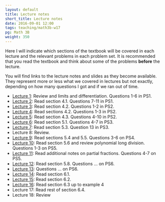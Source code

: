 ```yaml
---
layout: default
title: Lecture notes
short_title: Lecture notes
date: 2016-09-01 12:00
tags: teaching/math3b-w17
pg: Math 3B
weight: 350
---
```


Here I will indicate which sections of the textbook will be covered in each lecture and the relevant problems in each problem set. It is recommended that you read the textbook and think about some of the problems __before__ the lecture.

You will find links to the lecture notes and slides as they become available. They represent more or less what we covered in lectures but not exactly, depending on how many questions I got and if we ran out of time.

- [Lecture 1][lect1]: Review and limits and differentiation. Questions 1-6 in PS1.
- [Lecture 2][lect2]: Read section 4.1. Questions 7-11 in PS1.
- [Lecture 3][lect3]: Read section 4.2. Questions 1-2 in PS2.
- [Lecture 4][lect4]: Read sections 4.2. Questions 1-3 in PS2.
- [Lecture 5][lect5]: Read section 4.3. Questions 4-10 in PS2.
- [Lecture 6][lect6]: Read section 5.1. Questions 4-7 in PS3.
- [Lecture 7][lect7]: Read section 5.3. Question 13 in PS3.
- Lecture 8: Review.
- [Lecture 9][lect9]: Read sections 5.4 and 5.5. Questions 3-6 on PS4.
- [Lecture 10][lect10]: Read section 5.6 and review polynomial long division. Questions 1-3 on PS5.
- [Lecture 11][lect11]: Read additional notes on partial fractions. Questions 4-7 on PS5.
- [Lecture 12][lect12]: Read section 5.8. Questions ... on PS6.
- [Lecture 13][lect13]: Questions ... on PS6.
- [Lecture 14][lect14]: Read section 6.1.
- [Lecture 15][lect15]: Read section 6.2.
- [Lecture 16][lect16]: Read section 6.3 up to example 4
- Lecture 17: Read rest of section 6.4.
- Lecture 18: Review



[lect1]: lectures/lect1.pdf
[lect2]: lectures/lect2.pdf
[lect3]: lectures/lect3.pdf
[lect4]: lectures/lect4.pdf
[lect5]: lectures/lect5.pdf
[lect6]: lectures/lect6.pdf
[lect7]: lectures/lect7.pdf
[lect8]: lectures/lect8.pdf
[lect9]: lectures/lect9.pdf
[lect10]: lectures/lect10.pdf
[lect11]: lectures/lect11.pdf
[lect12]: lectures/lect12.pdf
[lect13]: lectures/lect13.pdf
[lect14]: lectures/lect14.pdf
[lect15]: lectures/lect15.pdf
[lect16]: lectures/lect16.pdf
[lect17]: lectures/lect17.pdf
[lect18]: lectures/lect18.pdf
[lect19]: lectures/lect19.pdf
[lect20]: lectures/lect20.pdf
[lect21]: lectures/lect21.pdf
[lect22]: lectures/lect22.pdf

